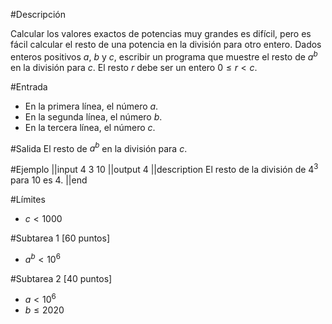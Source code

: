 #Descripción

Calcular los valores exactos de potencias muy grandes es difícil, pero es fácil calcular el resto de una potencia en la división para otro entero.
Dados enteros positivos $a$, $b$ y $c$, escribir un programa que muestre el resto de $a^b$ en la división para $c$. 
El resto $r$ debe ser un entero $0 \le r < c$.


#Entrada
 - En la primera línea, el número $a$.
 - En la segunda línea, el número $b$.
 - En la tercera línea, el número $c$.

#Salida
El resto de $a^b$ en la división para $c$.

#Ejemplo
||input
4
3
10
||output
4
||description
El resto de la división de $4^3$ para $10$ es $4$.
||end

#Límites
- $c < 1000$

#Subtarea 1 [60 puntos]
 - $a^b<10^6$

#Subtarea 2 [40 puntos]
 - $a < 10^6$
 - $b \leq 2020$

